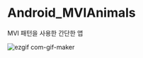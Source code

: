 # Android_MVIAnimals
MVI 패턴을 사용한 간단한 앱

![ezgif com-gif-maker](https://user-images.githubusercontent.com/45490440/187621499-c2ced336-56ec-4aae-98cb-0221612f74c8.gif)
